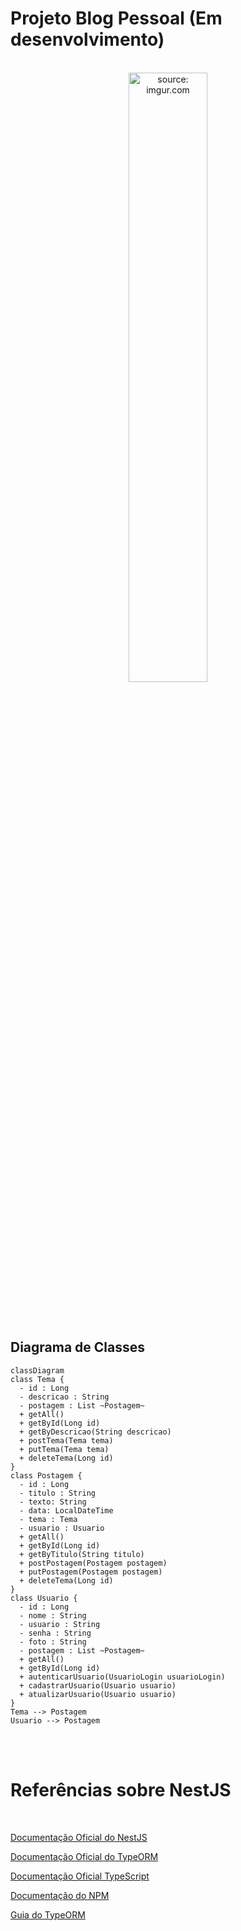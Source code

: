 # Projeto Blog Pessoal (Em desenvolvimento)

<br />

<div align="center">
   <img src="https://i.imgur.com/icgjsRQ.png" title="source: imgur.com" width="50%"/>
</div>

<br /><br />

## Diagrama de Classes

```mermaid
classDiagram
class Tema {
  - id : Long
  - descricao : String
  - postagem : List ~Postagem~
  + getAll()
  + getById(Long id)
  + getByDescricao(String descricao)
  + postTema(Tema tema)
  + putTema(Tema tema)
  + deleteTema(Long id)
}
class Postagem {
  - id : Long
  - titulo : String
  - texto: String
  - data: LocalDateTime
  - tema : Tema
  - usuario : Usuario
  + getAll()
  + getById(Long id)
  + getByTitulo(String titulo)
  + postPostagem(Postagem postagem)
  + putPostagem(Postagem postagem)
  + deleteTema(Long id)
}
class Usuario {
  - id : Long
  - nome : String
  - usuario : String
  - senha : String
  - foto : String
  - postagem : List ~Postagem~
  + getAll()
  + getById(Long id)
  + autenticarUsuario(UsuarioLogin usuarioLogin)
  + cadastrarUsuario(Usuario usuario)
  + atualizarUsuario(Usuario usuario)
}
Tema --> Postagem
Usuario --> Postagem
```

<br /><br />

# Referências sobre NestJS

<br />

<a href="https://docs.nestjs.com/" target="_blank">Documentação Oficial do NestJS</a>

<a href="https://typeorm.io/" target="_blank">Documentação Oficial do TypeORM</a>

<a href="https://www.typescriptlang.org/pt/docs/" target="_blank">Documentação Oficial TypeScript</a>

<a href="https://docs.npmjs.com/" target="_blank">Documentação do NPM</a>

<a href="https://www.tutorialspoint.com/typeorm/typeorm_quick_guide.htm" target="_blank">Guia do TypeORM</a>
